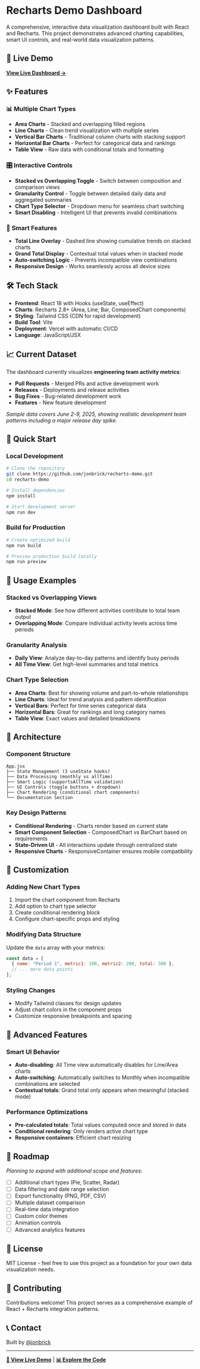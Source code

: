 # Recharts Demo Dashboard

A comprehensive, interactive data visualization dashboard built with React and Recharts. This project demonstrates advanced charting capabilities, smart UI controls, and real-world data visualization patterns.

## 🚀 Live Demo

**[View Live Dashboard →](https://recharts-demo-phi.vercel.app/)**

## ✨ Features

### 📊 **Multiple Chart Types**

- **Area Charts** - Stacked and overlapping filled regions
- **Line Charts** - Clean trend visualization with multiple series
- **Vertical Bar Charts** - Traditional column charts with stacking support
- **Horizontal Bar Charts** - Perfect for categorical data and rankings
- **Table View** - Raw data with conditional totals and formatting

### 🎛️ **Interactive Controls**

- **Stacked vs Overlapping Toggle** - Switch between composition and comparison views
- **Granularity Control** - Toggle between detailed daily data and aggregated summaries
- **Chart Type Selector** - Dropdown menu for seamless chart switching
- **Smart Disabling** - Intelligent UI that prevents invalid combinations

### 🧠 **Smart Features**

- **Total Line Overlay** - Dashed line showing cumulative trends on stacked charts
- **Grand Total Display** - Contextual total values when in stacked mode
- **Auto-switching Logic** - Prevents incompatible view combinations
- **Responsive Design** - Works seamlessly across all device sizes

## 🛠️ Tech Stack

- **Frontend**: React 18 with Hooks (useState, useEffect)
- **Charts**: Recharts 2.8+ (Area, Line, Bar, ComposedChart components)
- **Styling**: Tailwind CSS (CDN for rapid development)
- **Build Tool**: Vite
- **Deployment**: Vercel with automatic CI/CD
- **Language**: JavaScript/JSX

## 📈 Current Dataset

The dashboard currently visualizes **engineering team activity metrics**:

- **Pull Requests** - Merged PRs and active development work
- **Releases** - Deployments and release activities
- **Bug Fixes** - Bug-related development work
- **Features** - New feature development

_Sample data covers June 2-9, 2025, showing realistic development team patterns including a major release day spike._

## 🚀 Quick Start

### Local Development

```bash
# Clone the repository
git clone https://github.com/jonbrick/recharts-demo.git
cd recharts-demo

# Install dependencies
npm install

# Start development server
npm run dev
```

### Build for Production

```bash
# Create optimized build
npm run build

# Preview production build locally
npm run preview
```

## 🎯 Usage Examples

### Stacked vs Overlapping Views

- **Stacked Mode**: See how different activities contribute to total team output
- **Overlapping Mode**: Compare individual activity levels across time periods

### Granularity Analysis

- **Daily View**: Analyze day-to-day patterns and identify busy periods
- **All Time View**: Get high-level summaries and total metrics

### Chart Type Selection

- **Area Charts**: Best for showing volume and part-to-whole relationships
- **Line Charts**: Ideal for trend analysis and pattern identification
- **Vertical Bars**: Perfect for time series categorical data
- **Horizontal Bars**: Great for rankings and long category names
- **Table View**: Exact values and detailed breakdowns

## 🔧 Architecture

### Component Structure

```
App.jsx
├── State Management (3 useState hooks)
├── Data Processing (monthly vs allTime)
├── Smart Logic (supportsAllTime validation)
├── UI Controls (toggle buttons + dropdown)
├── Chart Rendering (conditional chart components)
└── Documentation Section
```

### Key Design Patterns

- **Conditional Rendering** - Charts render based on current state
- **Smart Component Selection** - ComposedChart vs BarChart based on requirements
- **State-Driven UI** - All interactions update through centralized state
- **Responsive Charts** - ResponsiveContainer ensures mobile compatibility

## 🎨 Customization

### Adding New Chart Types

1. Import the chart component from Recharts
2. Add option to chart type selector
3. Create conditional rendering block
4. Configure chart-specific props and styling

### Modifying Data Structure

Update the `data` array with your metrics:

```javascript
const data = [
  { name: "Period 1", metric1: 100, metric2: 200, total: 300 },
  // ... more data points
];
```

### Styling Changes

- Modify Tailwind classes for design updates
- Adjust chart colors in the component props
- Customize responsive breakpoints and spacing

## 🌟 Advanced Features

### Smart UI Behavior

- **Auto-disabling**: All Time view automatically disables for Line/Area charts
- **Auto-switching**: Automatically switches to Monthly when incompatible combinations are selected
- **Contextual totals**: Grand total only appears when meaningful (stacked mode)

### Performance Optimizations

- **Pre-calculated totals**: Total values computed once and stored in data
- **Conditional rendering**: Only renders active chart type
- **Responsive containers**: Efficient chart resizing

## 🔮 Roadmap

_Planning to expand with additional scope and features:_

- [ ] Additional chart types (Pie, Scatter, Radar)
- [ ] Data filtering and date range selection
- [ ] Export functionality (PNG, PDF, CSV)
- [ ] Multiple dataset comparison
- [ ] Real-time data integration
- [ ] Custom color themes
- [ ] Animation controls
- [ ] Advanced analytics features

## 📄 License

MIT License - feel free to use this project as a foundation for your own data visualization needs.

## 🤝 Contributing

Contributions welcome! This project serves as a comprehensive example of React + Recharts integration patterns.

## 📞 Contact

Built by [@jonbrick](https://github.com/jonbrick)

---

**[🚀 View Live Demo](https://recharts-demo-phi.vercel.app/)** | **[📊 Explore the Code](https://github.com/jonbrick/recharts-demo)**
